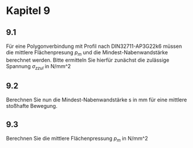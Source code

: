 # Kapitel 9

## 9.1

Für eine Polygonverbindung mit Profil nach DIN32711-AP3G22k6 müssen die mittlere Flächenpresung $p_m$ und die Mindest-Nabenwandstärke berechnet werden. Bitte ermitteln Sie hierfür zunächst die zulässige Spannung $\sigma_{zzul}$ in N/mm^2

## 9.2

Berechnen Sie nun die Mindest-Nabenwandstärke s in mm für eine mittlere stoßhafte Bewegung.

## 9.3

Berechnen Sie die mittlere Flächenpressung $p_m$ in N/mm^2